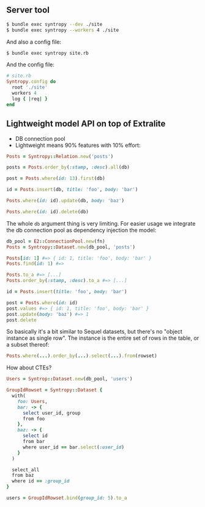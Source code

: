 ## Server tool

```bash
$ bundle exec syntropy --dev ./site
$ bundle exec syntropy --workers 4 ./site
```

And also a config file:

```bash
$ bundle exec syntropy site.rb
```

And the config file:

```ruby
# site.rb
Syntropy.config do
  root './site'
  workers 4
  log { |req| }
end
```

## Lightweight model API on top of Extralite

- DB connection pool
- Lightweight means 90% features with 10% effort:

```ruby
Posts = Syntropy::Relation.new('posts')

posts = Posts.order_by(:stamp, :desc).all(db)

post = Posts.where(id: 13).first(db)

id = Posts.insert(db, title: 'foo', body: 'bar')

Posts.where(id: id).update(db, body: 'baz')

Posts.where(id: id).delete(db)
```

The whole `db` argument thing is very limiting. For easier usage we integrate
the db connection pool as dependency injection the model:

```ruby
db_pool = E2::ConnectionPool.new(fn)
Posts = Syntropy::Dataset.new(db_pool, 'posts')

Posts[id: 1] #=> { id: 1, title: 'foo', body: 'bar' }
Posts.find(id: 1) #=>

Posts.to_a #=> [...]
Posts.order_by(:stamp, :desc).to_a #=> [...]

id = Posts.insert(title: 'foo', body: 'bar')

post = Posts.where(id: id)
post.values #=> { id: 1, title: 'foo', body: 'bar' }
post.update(body: 'baz') #=> 1
post.delete
```

So basically it's a bit similar to Sequel datasets, but there's no "object instance as single row". The instance is the entire set of rows in the table, or a subset thereof:

```ruby
Posts.where(...).order_by(...).select(...).from(rowset)
```

How about CTEs?

```ruby
Users = Syntrop::Dataset.new(db_pool, 'users')

GroupIdRowset = Syntropy::Dataset {
  with(
    foo: Users,
    bar: -> {
      select user_id, group
      from foo
    },
    baz: -> {
      select id
      from bar
      where user_id == bar.select(:user_id)
    }
  )

  select_all
  from baz
  where id == :group_id
}

users = GroupIdRowset.bind(group_id: 5).to_a

```
